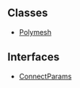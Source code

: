 ## Classes

- [Polymesh](../../../Classes/API/Client/Polymesh/Polymesh.md)

## Interfaces

- [ConnectParams](../../../Interfaces/API/Client/Polymesh/ConnectParams.md)

